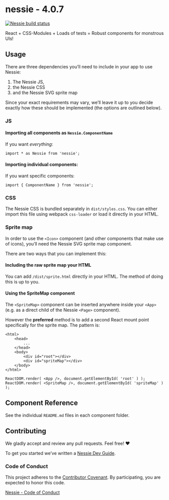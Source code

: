 # nessie - 4.0.7

[![Nessie build status](https://travis-ci.org/sociomantic-tsunami/nessie.svg)](https://travis-ci.org)

React + CSS-Modules + Loads of tests = Robust components for monstrous UIs!

## Usage

There are three dependencies you’ll need to include in your app to use Nessie:

1. The Nessie JS,
1. the Nessie CSS
1. and the Nessie SVG sprite map

Since your exact requirements may vary, we’ll leave it up to you decide exactly
how these should be implemented (the options are outlined below).

### JS

#### Importing all components as `Nessie.ComponentName`

If you want _everything_:
```
import * as Nessie from 'nessie';
```

#### Importing individual components:

If you want specific components:
```
import { ComponentName } from 'nessie';
```

### CSS

The Nessie CSS is bundled separately in `dist/styles.css`. You can either import
this file using webpack `css-loader` or load it directly in your HTML.

### Sprite map

In order to use the `<Icon>` component (and other components that make use of
icons), you’ll need the Nessie SVG sprite map component.

There are two ways that you can implement this:

#### Including the raw sprite map your HTML

You can add `/dist/sprite.html` directly in your HTML. The method of doing this
is up to you.

#### Using the SpriteMap component

The `<SpriteMap>` component can be inserted anywhere inside your `<App>` (e.g.
as a direct child of the Nessie `<Page>` component).

However the __preferred__ method is to add a second React mount point
specifically for the sprite map. The pattern is:

```
<html>
    <head>
        ...
    </head>
    <body>
        <div id="root"></div>
        <div id="spriteMap"></div>
    </body>
</html>
```

```
ReactDOM.render( <App />, document.getElementById( 'root' ) );
ReactDOM.render( <SpriteMap />, document.getElementById( 'spriteMap' ) );
```

## Component Reference

See the individual `README.md` files in each component folder.


## Contributing

We gladly accept and review any pull requests. Feel free! :heart:

To get you started we’ve written a [Nessie Dev Guide](https://github.com/sociomantic-tsunami/nessie/wiki/Nessie-Dev-Guide).

### Code of Conduct

This project adheres to the [Contributor
Covenant](<http://contributor-covenant.org/>). By participating, you
are expected to honor this code.

[Nessie - Code of
Conduct](<https://github.com/sociomantic-tsunami/nessie/blob/master/CODE_OF_CONDUCT.md>)

